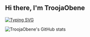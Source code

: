 ## Hi there, I'm TroojaObene

[![Typing SVG](https://readme-typing-svg.demolab.com?font=Futura&size=40&pause=1000&color=FFFFFF&center=true&vCenter=true&random=false&width=700&height=100&lines=Lighting+and+sound+engineer.;Any+production+tips%3F)](https://git.io/typing-svg)


![TroojaObene's GitHub stats](https://github-readme-stats.vercel.app/api?username=TroojaObene&count_private=true&show_icons=true&theme=github_dark&hide_border=true&bg_color=2d333b)
